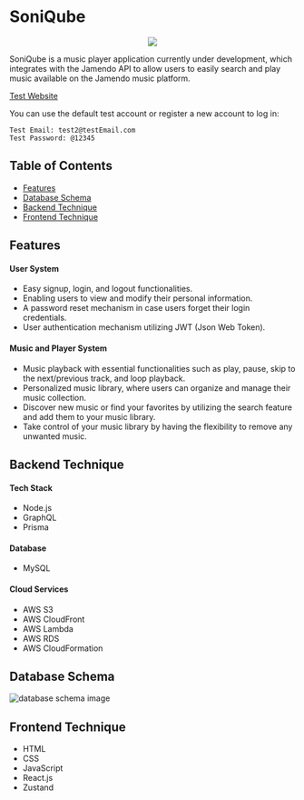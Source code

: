 # SoniQube

<div align="center">
  <img src="https://github.com/yacheng3249/SoniQube/assets/78929479/42e31e9a-06ac-43fa-9daa-6a50b4841d6c">
</div>

SoniQube is a music player application currently under development, which integrates with the Jamendo API to allow users to easily search and play music available on the Jamendo music platform.  

[Test Website](https://d21i174zhu63rt.cloudfront.net/)

You can use the default test account or register a new account to log in:
```
Test Email: test2@testEmail.com  
Test Password: @12345
```

## Table of Contents

- [Features](#features)
- [Database Schema](#database-schema)
- [Backend Technique](#backend-technique)
- [Frontend Technique](#frontend-technique)

## Features

#### User System
- Easy signup, login, and logout functionalities.
- Enabling users to view and modify their personal information.
- A password reset mechanism in case users forget their login credentials.
- User authentication mechanism utilizing JWT (Json Web Token).

#### Music and Player System
- Music playback with essential functionalities such as play, pause, skip to the next/previous track, and loop playback.
- Personalized music library, where users can organize and manage their music collection.
- Discover new music or find your favorites by utilizing the search feature and add them to your music library.
- Take control of your music library by having the flexibility to remove any unwanted music.

## Backend Technique

#### Tech Stack

- Node.js
- GraphQL
- Prisma

#### Database

- MySQL

#### Cloud Services

- AWS S3
- AWS CloudFront
- AWS Lambda
- AWS RDS
- AWS CloudFormation

## Database Schema

![database schema image](https://github.com/yacheng3249/SoniQube/assets/78929479/3c8fe82a-8bce-4a36-840d-68b2b31b4dff)

## Frontend Technique

- HTML
- CSS
- JavaScript
- React.js
- Zustand
